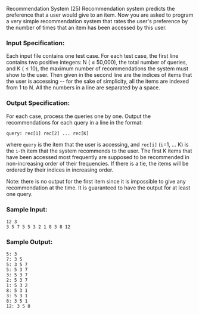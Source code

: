 Recommendation System (25)
Recommendation system predicts the preference that a user would give to an
item. Now you are asked to program a very simple recommendation system that
rates the user's preference by the number of times that an item has been
accessed by this user.

### Input Specification:

Each input file contains one test case. For each test case, the first line
contains two positive integers: N ( $\le$ 50,000), the total number of
queries, and K ( $\le$ 10), the maximum number of recommendations the system
must show to the user. Then given in the second line are the indices of items
that the user is accessing -- for the sake of simplicity, all the items are
indexed from 1 to N. All the numbers in a line are separated by a space.

### Output Specification:

For each case, process the queries one by one. Output the recommendations for
each query in a line in the format:

    
    
    query: rec[1] rec[2] ... rec[K]
    

where `query` is the item that the user is accessing, and `rec[i]` (`i`=1, ...
K) is the `i`-th item that the system recommends to the user. The first K
items that have been accessed most frequently are supposed to be recommended
in non-increasing order of their frequencies. If there is a tie, the items
will be ordered by their indices in increasing order.

Note: there is no output for the first item since it is impossible to give any
recommendation at the time. It is guaranteed to have the output for at least
one query.

### Sample Input:

    
    
    12 3
    3 5 7 5 5 3 2 1 8 3 8 12
    

### Sample Output:

    
    
    5: 3
    7: 3 5
    5: 3 5 7
    5: 5 3 7
    3: 5 3 7
    2: 5 3 7
    1: 5 3 2
    8: 5 3 1
    3: 5 3 1
    8: 3 5 1
    12: 3 5 8
    


